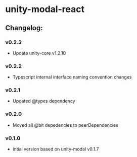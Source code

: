 # unity-modal-react

## Changelog:

### v0.2.3
- Update unity-core v1.2.10

### v0.2.2
- Typescript internal interface naming convention changes

### v0.2.1
- Updated @types dependency

### v0.2.0
- Moved all @bit depedencies to peerDependencies

### v0.1.0
- intial version based on unity-modal v0.1.7
